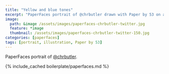 ```yaml
---
title: "Yellow and blue tones"
excerpt: "PaperFaces portrait of @chrbutler drawn with Paper by 53 on an iPad."
image: 
  path: &image /assets/images/paperfaces-chrbutler-twitter.jpg 
  feature: *image
  thumbnail: /assets/images/paperfaces-chrbutler-twitter-150.jpg
categories: [paperfaces]
tags: [portrait, illustration, Paper by 53]
---
```


PaperFaces portrait of [@chrbutler](https://twitter.com/chrbutler).

{% include_cached boilerplate/paperfaces.md %}
